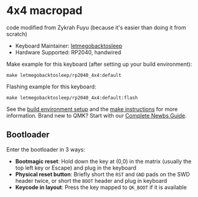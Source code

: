 # 4x4 macropad

code modified from Zykrah Fuyu (because it's easier than doing it from scratch)

* Keyboard Maintainer: [letmegobacktosleep](https://github.com/letmegobacktosleep)
* Hardware Supported: RP2040, handwired

Make example for this keyboard (after setting up your build environment):

    make letmegobacktosleep/rp2040_4x4:default

Flashing example for this keyboard:

    make letmegobacktosleep/rp2040_4x4:default:flash

See the [build environment setup](https://docs.qmk.fm/#/getting_started_build_tools) and the [make instructions](https://docs.qmk.fm/#/getting_started_make_guide) for more information. Brand new to QMK? Start with our [Complete Newbs Guide](https://docs.qmk.fm/#/newbs).

## Bootloader

Enter the bootloader in 3 ways:

* **Bootmagic reset**: Hold down the key at (0,0) in the matrix (usually the top left key or Escape) and plug in the keyboard
* **Physical reset button**: Briefly short the `RST` and `GND` pads on the SWD header twice, or short the `BOOT` header and plug in keyboard
* **Keycode in layout**: Press the key mapped to `QK_BOOT` if it is available

